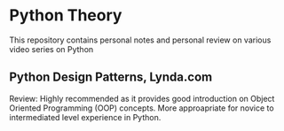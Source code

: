 # Python Theory

This repository contains personal notes and personal review on various video series on Python

## Python Design Patterns, Lynda.com
Review: Highly recommended as it provides good introduction on Object Oriented Programming (OOP) concepts. More approapriate for novice to intermediated level experience in Python.
